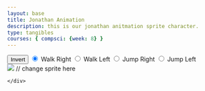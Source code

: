 ```yaml
---
layout: base
title: Jonathan Animation
description: this is our jonathan anitmation sprite character.
type: tangibles
courses: { compsci: {week: 8} }
---
```


<body>
    <div id="controls"> <!--basic radio buttons which can be used to check whether each individual animaiton works -->
        <button id="toggleCanvasEffect">Invert</button>
        <input type="radio" name="animation" id="walkRight" checked>
        <label for="walkRight">Walk Right</label>
        <input type="radio" name="animation" id="walkLeft">
        <label for="walkLeft">Walk Left</label>
        <input type="radio" name="animation" id="jumpRight">
        <label for="jumpRight">Jump Right</label>
        <input type="radio" name="animation" id="jumpLeft">
        <label for="jumpLeft">Jump Left</label>
    </div>
    <div>
        <canvas id="spriteContainer"> <!-- Within the base div is a canvas. An HTML canvas is used only for graphics. It allows the user to access some basic functions related to the image created on the canvas (including animation) -->
            <img id="Jonathan Joes Sprite" src="{{site.baseurl}}/images/Jonathan_Joes_sprite_sheet.png"> // change sprite here
        </canvas>

    </div>
</body>

<script>
    const canvas = document.getElementById('spriteContainer');
    const ctx = canvas.getContext('2d');
    /* Toggle "canvas filter propery" 
    * look in _sass/minima/dark-mode.scss
    */
   canvas.style.filter = "none";
    /*var isFilterEnabled = true;
    const defaultFilter = getComputedStyle(document.documentElement).getPropertyValue('--default-canvas-filter');
    toggleCanvasEffect.addEventListener("click", function () {
        if (isFilterEnabled) {
            canvas.style.filter = "none";  // remove filter
        } else {
            canvas.style.filter = defaultFilter; // Apply the default filter value
        }

        isFilterEnabled = !isFilterEnabled;  // switch boolean value
    });*/
    // start on page load
    window.addEventListener('load', function () {
        const SPRITE_WIDTH = 55;  // matches sprite pixel width
        const SPRITE_HEIGHT = 75; // matches sprite pixel height
        const FRAME_LIMIT = 5;  // matches number of frames per sprite row, this code assume each row is same

        const SCALE_FACTOR = 2;  // control size of sprite on canvas
        canvas.width = SPRITE_WIDTH * SCALE_FACTOR;
        canvas.height = SPRITE_HEIGHT * SCALE_FACTOR;

        // a class to store the differences in the animations to make it clear what the animation changes are for
        class AnimationType{
            constructor(initFrameX = 0, maxFrame = FRAME_LIMIT, animationDelay = 65, spriteWidth = SPRITE_WIDTH , spriteHeight= SPRITE_HEIGHT){
                this.maxFrame = maxFrame;
                this.initFrameX = initFrameX;
                this.animationDelay = animationDelay;
                this.spriteWidth = spriteWidth;
                this.spriteHeight = spriteHeight;
            }
        }

        class Jonathan {
            constructor() {
                this.image = document.getElementById("Jonathan Joes Sprite");
                this.x = 0;
                this.y = 0;
                this.minFrame = 0;
                this.animationType = new AnimationType();
                this.frameX = 0;
                this.frameY = 0;
            }

            // draw Monkey object
            draw(context) {
                context.drawImage(
                    this.image,
                    this.frameX * SPRITE_WIDTH,
                    this.frameY * SPRITE_HEIGHT,
                    SPRITE_WIDTH,
                    SPRITE_HEIGHT,
                    this.x,
                    this.y,
                    canvas.width,
                    canvas.height
                );
            }

            // update frameX of object
            update() {
                // this sprite sheet uses a variable number of frames for different animations
                if (this.frameX < this.animationType.maxFrame) {
                    this.frameX++;
                } else {
                    // the start frame of the animations changes in this sprite sheet
                    this.frameX = this.animationType.initFrameX;
                }
            }
        }

        // Monkey object
        const jonathan = new Jonathan();

        // Make the animations that deviate from the default use a class 
        // to make it more readible what the changes are doing
        //const jumpRightAnimation = new AnimationType(undefined, 7, undefined); // frames go from 0 to 7 but everything else is the same
        //const jumpLeftAnimation = new AnimationType(8, undefined, undefined); // frames go from 8 to 14 but everything else is the same
        const punchAnimation = new AnimationType(undefined, 12, undefined, 40,80);
        // update frameY of monkey object, action from radio controls
        const controls = document.getElementById('controls');
        controls.addEventListener('click', function (event) {
            if (event.target.tagName === 'INPUT') {
                const selectedAnimation = event.target.id;
                switch (selectedAnimation) {
                    case 'walkRight':
                        jonathan.frameY = 0;
                        jonathan.animationType = new AnimationType();
                        break;
                    case 'walkLeft':
                        jonathan.frameY = 1;
                        jonathan.animationType = punchAnimation;
                        break;
                    case 'jumpRight':
                        //monkey.frameY = 2;
                        //monkey.animationType = jumpRightAnimation;
                        break;
                    case 'jumpLeft':
                        // this animation is on the same line as jumpRight
                        //monkey.frameY = 2;
                        //monkey.animationType = jumpLeftAnimation;
                    default:
                        break;
                }
            }
        });

        // Animation recursive control function
        function animate() {
            // Clears the canvas to remove the previous frame.
            ctx.clearRect(0, 0, canvas.width, canvas.height);

            // Draws the current frame of the sprite.
            jonathan.draw(ctx);

            // Updates the `frameX` property to prepare for the next frame in the sprite sheet.
            jonathan.update();

            // Uses `requestAnimationFrame` to synchronize the animation loop with the display's refresh rate,
            // ensuring smooth visuals.
            requestAnimationFrame(function() {
                setTimeout(animate, jonathan.animationType.animationDelay); // Adjust the delay (in milliseconds) to control the frame rate.
            });
        }

        // run 1st animate
        animate();
    });
</script>
